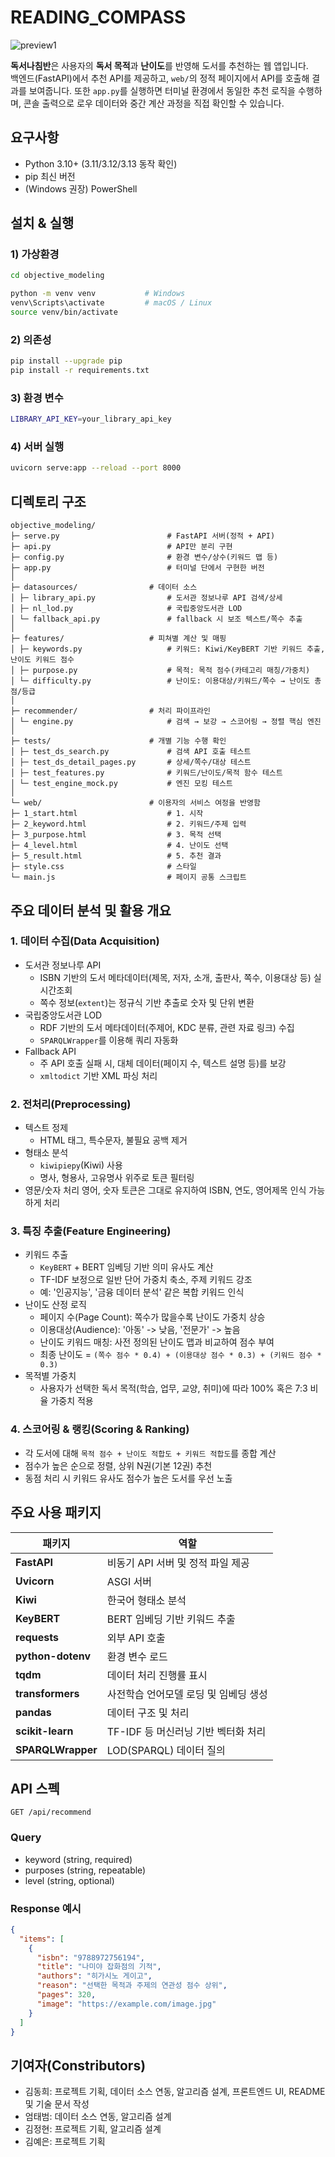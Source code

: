 # READING_COMPASS
![preview1](https://github.com/user-attachments/assets/6498b32d-499e-44ea-b1a6-7c3a654170be)  




**독서나침반**은 사용자의 **독서 목적**과 **난이도**를 반영해 도서를 추천하는 웹 앱입니다.  
백엔드(FastAPI)에서 추천 API를 제공하고, `web/`의 정적 페이지에서 API를 호출해 결과를 보여줍니다.
또한 `app.py`를 실행하면 터미널 환경에서 동일한 추천 로직을 수행하며, 콘솔 출력으로 로우 데이터와 중간 계산 과정을 직접 확인할 수 있습니다.




## 요구사항

- Python 3.10+ (3.11/3.12/3.13 동작 확인)
- pip 최신 버전
- (Windows 권장) PowerShell




## 설치 & 실행

### 1) 가상환경
```bash
cd objective_modeling

python -m venv venv           # Windows
venv\Scripts\activate         # macOS / Linux
source venv/bin/activate
```

### 2) 의존성
```bash
pip install --upgrade pip
pip install -r requirements.txt
```

### 3) 환경 변수
```bash
LIBRARY_API_KEY=your_library_api_key
```

### 4) 서버 실행
```bash
uvicorn serve:app --reload --port 8000
```




## 디렉토리 구조

```text
objective_modeling/
├─ serve.py                        # FastAPI 서버(정적 + API)
├─ api.py                          # API만 분리 구현
├─ config.py                       # 환경 변수/상수(키워드 맵 등)
├─ app.py                          # 터미널 단에서 구현한 버전
│
├─ datasources/                # 데이터 소스
│ ├─ library_api.py                # 도서관 정보나루 API 검색/상세
│ ├─ nl_lod.py                     # 국립중앙도서관 LOD
│ └─ fallback_api.py               # fallback 시 보조 텍스트/쪽수 추출
│
├─ features/                   # 피쳐별 계산 및 매핑
│ ├─ keywords.py                   # 키워드: Kiwi/KeyBERT 기반 키워드 추출, 난이도 키워드 점수
│ ├─ purpose.py                    # 목적: 목적 점수(카테고리 매칭/가중치)
│ └─ difficulty.py                 # 난이도: 이용대상/키워드/쪽수 → 난이도 총점/등급
│
├─ recommender/                # 처리 파이프라인
│ └─ engine.py                     # 검색 → 보강 → 스코어링 → 정렬 핵심 엔진
│
├─ tests/                      # 개별 기능 수행 확인
│ ├─ test_ds_search.py             # 검색 API 호출 테스트
│ ├─ test_ds_detail_pages.py       # 상세/쪽수/대상 테스트
│ ├─ test_features.py              # 키워드/난이도/목적 함수 테스트
│ └─ test_engine_mock.py           # 엔진 모킹 테스트
│
└─ web/                        # 이용자의 서비스 여정을 반영함
├─ 1_start.html                    # 1. 시작
├─ 2_keyword.html                  # 2. 키워드/주제 입력
├─ 3_purpose.html                  # 3. 목적 선택
├─ 4_level.html                    # 4. 난이도 선택
├─ 5_result.html                   # 5. 추천 결과
├─ style.css                       # 스타일
└─ main.js                         # 페이지 공통 스크립트
```




## 주요 데이터 분석 및 활용 개요

### 1. **데이터 수집(Data Acquisition)**
- 도서관 정보나루 API
  - ISBN 기반의 도서 메타데이터(제목, 저자, 소개, 출판사, 쪽수, 이용대상 등) 실시간조회
  - 쪽수 정보(`extent`)는 정규식 기반 추출로 숫자 및 단위 변환
- 국립중앙도서관 LOD
  - RDF 기반의 도서 메타데이터(주제어, KDC 분류, 관련 자료 링크) 수집
  - `SPARQLWrapper`를 이용해 쿼리 자동화
- Fallback API
  - 주 API 호출 실패 시, 대체 데이터(페이지 수, 텍스트 설명 등)를 보강
  - `xmltodict` 기반 XML 파싱 처리

### 2. **전처리(Preprocessing)**
- 텍스트 정제
  - HTML 태그, 특수문자, 불필요 공백 제거
- 형태소 분석
  - `kiwipiepy`(Kiwi) 사용
  - 명사, 형용사, 고유명사 위주로 토큰 필터링
- 영문/숫자 처리
  영어, 숫자 토큰은 그대로 유지하여 ISBN, 연도, 영어제목 인식 가능하게 처리

### 3. **특징 추출(Feature Engineering)**
- 키워드 추출
  - `KeyBERT` + BERT 임베딩 기반 의미 유사도 계산
  - TF-IDF 보정으로 일반 단어 가중치 축소, 주제 키워드 강조
  - 예: '인공지능', '금융 데이터 분석' 같은 복합 키워드 인식
- 난이도 산정 로직
  - 페이지 수(Page Count): 쪽수가 많을수록 난이도 가중치 상승
  - 이용대상(Audience): '아동' -> 낮음, '전문가' -> 높음
  - 난이도 키워드 매칭: 사전 정의된 난이도 맵과 비교하여 점수 부여
  - 최종 난이도 = `(쪽수 점수 * 0.4) + (이용대상 점수 * 0.3) + (키워드 점수 * 0.3)`
- 목적별 가중치
  - 사용자가 선택한 독서 목적(학습, 업무, 교양, 취미)에 따라 100% 혹은 7:3 비율 가중치 적용

### 4. **스코어링 & 랭킹(Scoring & Ranking)**
- 각 도서에 대해 `목적 점수 + 난이도 적합도 + 키워드 적합도`를 종합 계산
- 점수가 높은 순으로 정렬, 상위 N권(기본 12권) 추천
- 동점 처리 시 키워드 유사도 점수가 높은 도서를 우선 노출





## 주요 사용 패키지

| 패키지 | 역할 |
|--------|------|
| **FastAPI** | 비동기 API 서버 및 정적 파일 제공 |
| **Uvicorn** | ASGI 서버 |
| **Kiwi** | 한국어 형태소 분석 |
| **KeyBERT** | BERT 임베딩 기반 키워드 추출 |
| **requests** | 외부 API 호출 |
| **python-dotenv** | 환경 변수 로드 |
| **tqdm** | 데이터 처리 진행률 표시 |
| **transformers** | 사전학습 언어모델 로딩 및 임베딩 생성 |
| **pandas** | 데이터 구조 및 처리 |
| **scikit-learn** | TF-IDF 등 머신러닝 기반 벡터화 처리 |
| **SPARQLWrapper** | LOD(SPARQL) 데이터 질의 |





## API 스펙
`GET /api/recommend`

### Query
- keyword (string, required)
- purposes (string, repeatable)
- level (string, optional)

### Response 예시
```json
{
  "items": [
    {
      "isbn": "9788972756194",
      "title": "나미야 잡화점의 기적",
      "authors": "히가시노 게이고",
      "reason": "선택한 목적과 주제의 연관성 점수 상위",
      "pages": 320,
      "image": "https://example.com/image.jpg"
    }
  ]
}
```





## 기여자(Constributors)
- 김동희: 프로젝트 기획, 데이터 소스 연동, 알고리즘 설계, 프론트엔드 UI, README 및 기술 문서 작성
- 엄태범: 데이터 소스 연동, 알고리즘 설계
- 김정현: 프로젝트 기획, 알고리즘 설계
- 김예은: 프로젝트 기획